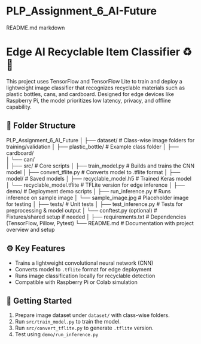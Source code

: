 # PLP_Assignment_6_AI-Future

README.md
markdown
# Edge AI Recyclable Item Classifier ♻️🧠

This project uses TensorFlow and TensorFlow Lite to train and deploy a lightweight image classifier that recognizes recyclable materials such as plastic bottles, cans, and cardboard. Designed for edge devices like Raspberry Pi, the model prioritizes low latency, privacy, and offline capability.

## 🔧 Folder Structure

PLP_Assignment_6_AI_Future
│
├── dataset/                         # Class-wise image folders for training/validation
│   ├── plastic_bottle/             # Example class folder
│   ├── cardboard/                  
│   └── can/                        
│
├── src/                             # Core scripts
│   ├── train_model.py               # Builds and trains the CNN model
│   ├── convert_tflite.py            # Converts model to .tflite format
│
├── model/                           # Saved models
│   ├── recyclable_model.h5          # Trained Keras model
│   └── recyclable_model.tflite      # TFLite version for edge inference
│
├── demo/                            # Deployment demo scripts
│   ├── run_inference.py             # Runs inference on sample image
│   └── sample_image.jpg             # Placeholder image for testing
│
├── tests/                           # Unit tests
│   ├── test_inference.py            # Tests for preprocessing & model output
│   └── conftest.py (optional)       # Fixtures/shared setup if needed
│
├── requirements.txt                 # Dependencies (TensorFlow, Pillow, Pytest)
└── README.md                        # Documentation with project overview and setup

## ⚙️ Key Features

- Trains a lightweight convolutional neural network (CNN)
- Converts model to `.tflite` format for edge deployment
- Runs image classification locally for recyclable detection
- Compatible with Raspberry Pi or Colab simulation

## 🚀 Getting Started

1. Prepare image dataset under `dataset/` with class-wise folders.
2. Run `src/train_model.py` to train the model.
3. Run `src/convert_tflite.py` to generate `.tflite` version.
4. Test using `demo/run_inference.py`
